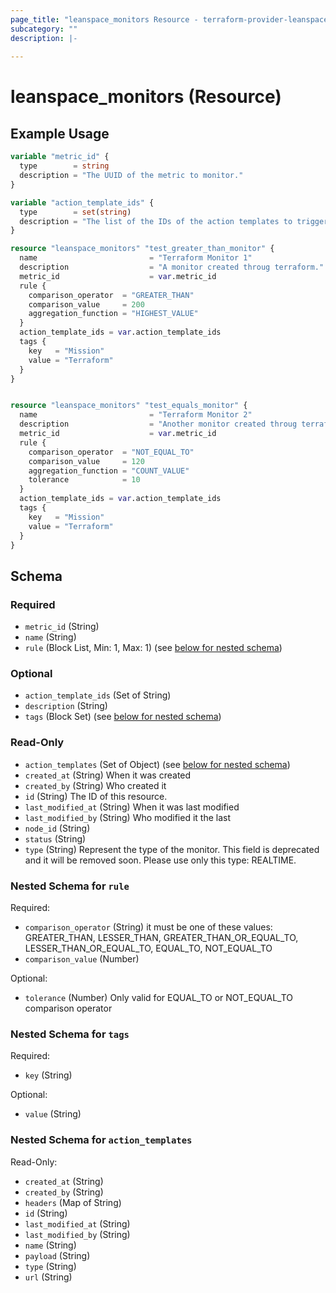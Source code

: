 ```yaml
---
page_title: "leanspace_monitors Resource - terraform-provider-leanspace"
subcategory: ""
description: |-
  
---
```


# leanspace_monitors (Resource)



## Example Usage

```terraform
variable "metric_id" {
  type        = string
  description = "The UUID of the metric to monitor."
}

variable "action_template_ids" {
  type        = set(string)
  description = "The list of the IDs of the action templates to trigger with these monitors."
}

resource "leanspace_monitors" "test_greater_than_monitor" {
  name                         = "Terraform Monitor 1"
  description                  = "A monitor created throug terraform."
  metric_id                    = var.metric_id
  rule {
    comparison_operator  = "GREATER_THAN"
    comparison_value     = 200
    aggregation_function = "HIGHEST_VALUE"
  }
  action_template_ids = var.action_template_ids
  tags {
    key   = "Mission"
    value = "Terraform"
  }
}


resource "leanspace_monitors" "test_equals_monitor" {
  name                         = "Terraform Monitor 2"
  description                  = "Another monitor created throug terraform."
  metric_id                    = var.metric_id
  rule {
    comparison_operator  = "NOT_EQUAL_TO"
    comparison_value     = 120
    aggregation_function = "COUNT_VALUE"
    tolerance            = 10
  }
  action_template_ids = var.action_template_ids
  tags {
    key   = "Mission"
    value = "Terraform"
  }
}
```

<!-- schema generated by tfplugindocs -->
## Schema

### Required

- `metric_id` (String)
- `name` (String)
- `rule` (Block List, Min: 1, Max: 1) (see [below for nested schema](#nestedblock--rule))

### Optional

- `action_template_ids` (Set of String)
- `description` (String)
- `tags` (Block Set) (see [below for nested schema](#nestedblock--tags))

### Read-Only

- `action_templates` (Set of Object) (see [below for nested schema](#nestedatt--action_templates))
- `created_at` (String) When it was created
- `created_by` (String) Who created it
- `id` (String) The ID of this resource.
- `last_modified_at` (String) When it was last modified
- `last_modified_by` (String) Who modified it the last
- `node_id` (String)
- `status` (String)
- `type` (String) Represent the type of the monitor. This field is deprecated and it will be removed soon. Please use only this type: REALTIME.

<a id="nestedblock--rule"></a>
### Nested Schema for `rule`

Required:

- `comparison_operator` (String) it must be one of these values: GREATER_THAN, LESSER_THAN, GREATER_THAN_OR_EQUAL_TO, LESSER_THAN_OR_EQUAL_TO, EQUAL_TO, NOT_EQUAL_TO
- `comparison_value` (Number)

Optional:

- `tolerance` (Number) Only valid for EQUAL_TO or NOT_EQUAL_TO comparison operator


<a id="nestedblock--tags"></a>
### Nested Schema for `tags`

Required:

- `key` (String)

Optional:

- `value` (String)


<a id="nestedatt--action_templates"></a>
### Nested Schema for `action_templates`

Read-Only:

- `created_at` (String)
- `created_by` (String)
- `headers` (Map of String)
- `id` (String)
- `last_modified_at` (String)
- `last_modified_by` (String)
- `name` (String)
- `payload` (String)
- `type` (String)
- `url` (String)
